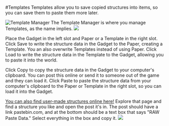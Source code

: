 #Templates
Templates allow you to save copied structures into items, so you can save them to paste them more later.

![Template Manager](item:buildinggadgets:templatemanager)
The Template Manager is where you manage Templates, as the name implies.
![](managergui.png)

Place the Gadget in the left slot and Paper or a Template in the right slot.
Click Save to write the structure data in the Gadget to the Paper, creating a Template. You an also overwrite Templates instead of using Paper.
Click Load to write the structure data in the Template to the Gadget, allowing you to paste it into the world.

Click Copy to copy the structure data in the Gadget to your computer's clipboard. You can post this online or send it to someone out of the game and they can load it.
Click Paste to paste the structure data from your computer's clipboard to the Paper or Template in the right slot, so you can load it into the Gadget.

[You can also find user-made structures online here!](https://www.reddit.com/r/9x9/)
Explore that page and find a structure you like and open the post it's in. The post should have a link pastebin.com, and at the bottom should be a text box that says "RAW Paste Data." Select everything in the box and copy it.
![](pastebin.png)